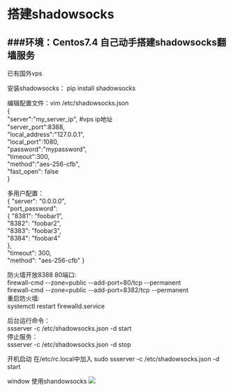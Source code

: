 # 搭建shadowsocks

###环境：Centos7.4 
自己动手搭建shadowsocks翻墙服务
---
已有国外vps

安装shadowsocks：
pip install shadowsocks

编辑配置文件：vim /etc/shadowsocks.json<br/>
{ <br/>
"server":"my_server_ip", 		#vps ip地址  
"server_port":8388,<br/>
 "local_address":"127.0.0.1", <br/>
"local_port":1080, <br/>
"password":"mypassword", <br/>
"timeout":300, <br/>
"method":"aes-256-cfb", <br/>
"fast_open": false<br/>
}

多用户配置：<br/>
{ 
"server": "0.0.0.0", <br/>
"port_password": <br/>
{ "8381": "foobar1",<br/>
  "8382": "foobar2", <br/>
"8383": "foobar3", <br/>
"8384": "foobar4" <br/>
}, <br/>
"timeout": 300, <br/>
"method": "aes-256-cfb" }<br/>

防火墙开放8388 80端口:<br/>
firewall-cmd --zone=public --add-port=80/tcp --permanent<br/>
firewall-cmd --zone=public --add-port=8382/tcp --permanent<br/>
重启防火墙:<br/>
systemctl restart firewalld.service

后台运行命令：<br/>
ssserver -c /etc/shadowsocks.json -d start <br/>
停止服务：<br/>
ssserver -c /etc/shadowsocks.json -d stop

开机启动
在/etc/rc.local中加入
sudo ssserver -c /etc/shadowsocks.json -d start

window 使用shandowsocks
![](https://i.imgur.com/QkG54b8.png)
